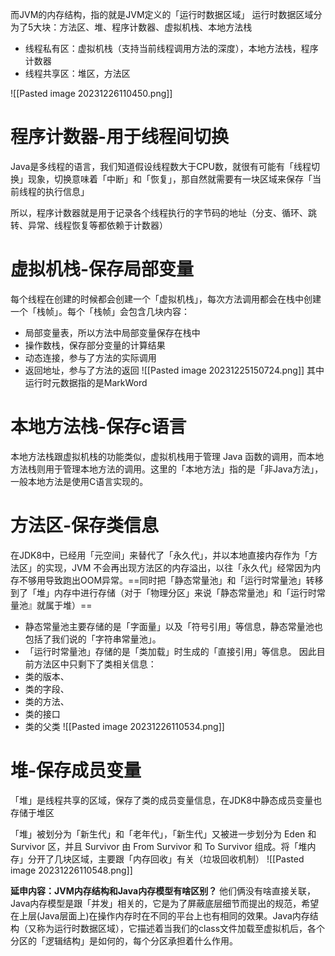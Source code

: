 而JVM的内存结构，指的就是JVM定义的「运行时数据区域」
运行时数据区域分为了5大块：方法区、堆、程序计数器、虚拟机栈、本地方法栈
- 线程私有区：虚拟机栈（支持当前线程调用方法的深度），本地方法栈，程序计数器
- 线程共享区：堆区，方法区

![[Pasted image 20231226110450.png]]

# 程序计数器-用于线程间切换

Java是多线程的语言，我们知道假设线程数大于CPU数，就很有可能有「线程切换」现象，切换意味着「中断」和「恢复」，那自然就需要有一块区域来保存「当前线程的执行信息」

所以，程序计数器就是用于记录各个线程执行的字节码的地址（分支、循环、跳转、异常、线程恢复等都依赖于计数器）

# 虚拟机栈-保存局部变量

每个线程在创建的时候都会创建一个「虚拟机栈」，每次方法调用都会在栈中创建一个「栈帧」。每个「栈帧」会包含几块内容：
- 局部变量表，所以方法中局部变量保存在栈中
- 操作数栈，保存部分变量的计算结果
- 动态连接，参与了方法的实际调用
- 返回地址，参与了方法的返回
![[Pasted image 20231225150724.png]]
其中运行时元数据指的是MarkWord
# 本地方法栈-保存c语言

本地方法栈跟虚拟机栈的功能类似，虚拟机栈用于管理 Java 函数的调用，而本地方法栈则用于管理本地方法的调用。这里的「本地方法」指的是「非Java方法」，一般本地方法是使用C语言实现的。

# 方法区-保存类信息

在JDK8中，已经用「元空间」来替代了「永久代」，并以本地直接内存作为「方法区」的实现，JVM 不会再出现方法区的内存溢出，以往「永久代」经常因为内存不够用导致跑出OOM异常。==同时把「静态常量池」和「运行时常量池」转移到了「堆」内存中进行存储（对于「物理分区」来说「静态常量池」和「运行时常量池』就属于堆）==
- 静态常量池主要存储的是「字面量」以及「符号引用」等信息，静态常量池也包括了我们说的「字符串常量池」。
- 「运行时常量池」存储的是「类加载」时生成的「直接引用」等信息。
因此目前方法区中只剩下了类相关信息：
- 类的版本、
- 类的字段、
- 类的方法、
- 类的接口
- 类的父类
![[Pasted image 20231226110534.png]]
# 堆-保存成员变量

「堆」是线程共享的区域，保存了类的成员变量信息，在JDK8中静态成员变量也存储于堆区

「堆」被划分为「新生代」和「老年代」，「新生代」又被进一步划分为 Eden 和 Survivor 区，并且 Survivor 由 From Survivor 和 To Survivor 组成。将「堆内存」分开了几块区域，主要跟「内存回收」有关（垃圾回收机制）
![[Pasted image 20231226110548.png]]


**延申内容：JVM内存结构和Java内存模型有啥区别？**
他们俩没有啥直接关联，Java内存模型是跟「并发」相关的，它是为了屏蔽底层细节而提出的规范，希望在上层(Java层面上)在操作内存时在不同的平台上也有相同的效果。Java内存结构（又称为运行时数据区域），它描述着当我们的class文件加载至虚拟机后，各个分区的「逻辑结构」是如何的，每个分区承担着什么作用。